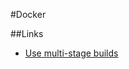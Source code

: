#Docker

##Links

- [Use multi-stage builds](https://docs.docker.com/develop/develop-images/multistage-build/)
